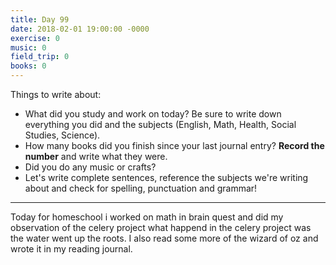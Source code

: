 ```yaml
---
title: Day 99
date: 2018-02-01 19:00:00 -0000
exercise: 0
music: 0
field_trip: 0
books: 0
---
```

Things to write about:

* What did you study and work on today? Be sure to write down everything you did and the subjects (English, Math, Health, Social Studies, Science).
* How many books did you finish since your last journal entry? **Record the number** and write what they were.
* Did you do any music or crafts?
* Let's write complete sentences, reference the subjects we're writing about and check for spelling, punctuation and grammar!

***

Today for homeschool i  worked on math in brain quest and did my observation of the celery project what happend in the celery project was the water went up the roots. I also read some more of the wizard of oz and wrote it in my reading journal.
